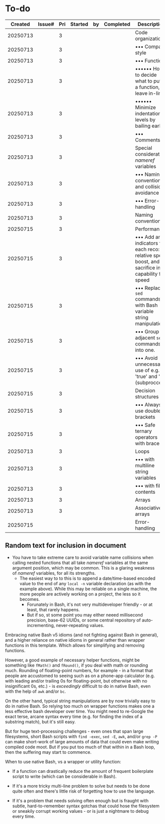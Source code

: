 # To-do

| Created     | Issue# |Pri| Started     | by  | Completed     | Description | Notes |
|-------------|--------|---|-------------|-----|---------------|-------------|-------|
| 20250713    |        | 3 |             |     |               | Code organization
| 20250713    |        | 3 |             |     |               | ••• Compact style
| 20250713    |        | 3 |             |     |               | ••• Functions
| 20250713    |        | 3 |             |     |               | •••••• How to decide what to put in a function, vs leave in-line
| 20250713    |        | 3 |             |     |               | •••••• Minimize indentation levels by bailing early
| 20250713    |        | 3 |             |     |               | ••• Comments
| 20250713    |        | 3 |             |     |               | Special consideration: *nameref* variables
| 20250713    |        | 3 |             |     |               | ••• Naming convention and collision avoidance
| 20250713    |        | 3 |             |     |               | ••• Error-handling
| 20250713    |        | 3 |             |     |               | Naming convention
| 20250715    |        | 3 |             |     |               | Performance
| 20250715    |        | 3 |             |     |               | ••• Add an indicators for each reco: relative speed boost, and sacrifice in capability for speed
| 20250715    |        | 3 |             |     |               | ••• Replace `sed` commands with Bash variable string manipulation.
| 20250715    |        | 3 |             |     |               | ••• Group adjacent `sed` commands into one.
| 20250715    |        | 3 |             |     |               | ••• Avoid unnecessary use of e.g. 'true' and ':' (subprocces)
| 20250715    |        | 3 |             |     |               | Decision structures
| 20250715    |        | 3 |             |     |               | ••• Always use double brackets
| 20250715    |        | 3 |             |     |               | ••• Safe ternary operators with braces
| 20250713    |        | 3 |             |     |               | Loops
| 20250713    |        | 3 |             |     |               | ••• with multiline string variables
| 20250713    |        | 3 |             |     |               | ••• with file contents
| 20250713    |        | 3 |             |     |               | Arrays
| 20250713    |        | 3 |             |     |               | Associative arrays
| 20250715    |        |   |             |     |               | Error-handling
<!--
| 20250711    |        |   |             |     |               |
-->

## Random text for inclusion in document

- You have to take extreme care to avoid variable name collisions when calling nested functions that all take *nameref* variables at the same argument position, which may be common. This is a glaring weakness of *nameref* variables, for all its strengths.
	- The easiest way to to this is to append a date/time-based encoded value to the end of any `local -n` variable declaration (as with the example above). While this may be reliable on a single machine, the more people are actively working on a project, the less so it becomes.
		- Forunately in Bash, it's not very multideveloper friendly - or at least, that rarely happens.
		- But if so, st some point you may either neeed millisecond precision, base-62 UUIDs, or some central repository of auto-incrementing, never-repeating values.

Embracing native Bash v5 idioms (and not fighting against Bash in general), and a higher reliance on native idioms in general rather than wrapper functions in this template. Which allows for simplifying and removing functions.

However, a good example of necessary helper functions, might be something like `fMath()` and `fRound()`, if you deal with math or rounding much. Rounding of floating-point numbers, for example - in a format that people are accustomed to seeing such as on a phone-app calculator (e.g. with leading and/or trailing 0s for floating-point, but otherwise with no insignificant 0s, etc.) - is *exceedingly* difficult to do in native Bash, even with the help of `awk` and/or `bc`.

On the other hand, typical string manipulations are by now trivially easy to do in native Bash. So relying too much on wrapper functions makes one a less effective bash developer over time. You might need to re-Google the exact terse, arcane syntax every time (e.g. for finding the index of a substring match), but it's still easy.

But for huge text-processing challenges - even ones that span large filesystems, short Bash scripts with `find -exec`, `sed -E`, `awk`, and/or `grep -P` can make short-work of large amounts of data that could even make writing compiled code moot. But if you put too much of that within in a Bash loop, then the suffering may start to commence.

When to use native Bash, vs a wrapper or utility function:

- If a function can drastically reduce the amount of frequent boilerplate script to write (which can be considerable in Bash).

- If it's a more tricky multi-line problem to solve but needs to be done quite often and there's little risk of forgetting how to use the language.

- If it's a problem that needs solving often enough but is fraught with subtle, hard-to-remember syntax gotchas that could hose the filesystem or sneakily corrupt working values - or is just a nightmare to debug every time.
